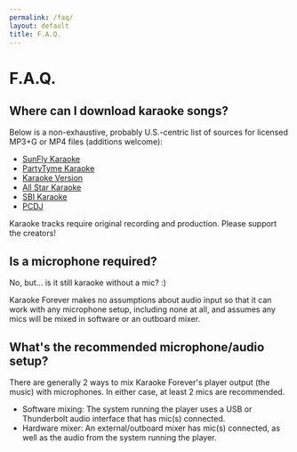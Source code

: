 ```yaml
---
permalink: /faq/
layout: default
title: F.A.Q.
---
```

# F.A.Q.

## Where can I download karaoke songs?

Below is a non-exhaustive, probably U.S.-centric list of sources for licensed MP3+G or MP4 files (additions welcome):

- [SunFly Karaoke](https://www.sunflykaraoke.com)
- [PartyTyme Karaoke](https://www.partytyme.net)
- [Karaoke Version](https://www.karaoke-version.com)
- [All Star Karaoke](https://www.allstardl.com)
- [SBI Karaoke](https://downloads.sbikaraoke.com)
- [PCDJ](https://www.pcdj.com/hd-mp4-karaoke-download-packs/)

Karaoke tracks require original recording and production. Please support the creators!

## Is a microphone required?

No, but... is it still karaoke without a mic? :)

Karaoke Forever makes no assumptions about audio input so that it can work with any microphone setup, including none at all, and assumes any mics will be mixed in software or an outboard mixer.

## What's the recommended microphone/audio setup?

There are generally 2 ways to mix Karaoke Forever's player output (the music) with microphones. In either case, at least 2 mics are recommended.

  - Software mixing: The system running the player uses a USB or Thunderbolt audio interface that has mic(s) connected.
  - Hardware mixer: An external/outboard mixer has mic(s) connected, as well as the audio from the system running the player.
